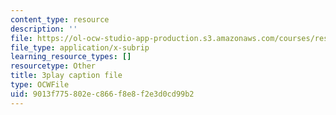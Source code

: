 ```yaml
---
content_type: resource
description: ''
file: https://ol-ocw-studio-app-production.s3.amazonaws.com/courses/res-ll-005-mathematics-of-big-data-and-machine-learning-january-iap-2020/9013f775802ec866f8e8f2e3d0cd99b2_hMUpevQzNzY.srt
file_type: application/x-subrip
learning_resource_types: []
resourcetype: Other
title: 3play caption file
type: OCWFile
uid: 9013f775-802e-c866-f8e8-f2e3d0cd99b2
---
```

